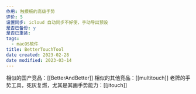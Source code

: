 ```yaml
---
作用: 触摸板的高级手势
评价: 5
设置同步: icloud 自动同步不好使，手动导出预设
是否已备份: y
是否已重装:
tags:
  - macOS软件
title: BetterTouchTool
date created: 2023-02-28
date modified: 2023-03-14
---
```


相似的国产竞品：[[BetterAndBetter]]
相似的其他竞品：[[multitouch]]
老牌的手势工具，死灰复燃，尤其是其画手势能力：[[jitouch]]
